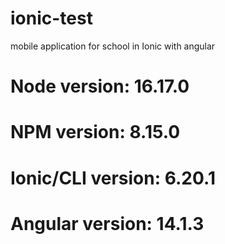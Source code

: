 # ionic-test
mobile application for school in Ionic with angular

# Node version: 16.17.0

# NPM version: 8.15.0

# Ionic/CLI version: 6.20.1

# Angular version: 14.1.3
